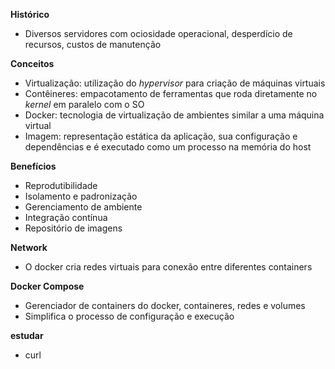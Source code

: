 **Histórico**
- Diversos servidores com ociosidade operacional, desperdício de recursos, custos de manutenção

**Conceitos**
- Virtualização: utilização do *hypervisor* para criação de máquinas virtuais
- Contêineres: empacotamento de ferramentas que roda diretamente no *kernel* em paralelo com o SO
- Docker: tecnologia de virtualização de ambientes similar a uma máquina virtual
- Imagem: representação estática da aplicação, sua configuração e dependências e é executado como um processo na memória do host

**Benefícios**
- Reprodutibilidade
- Isolamento e padronização
- Gerenciamento de ambiente
- Integração contínua
- Repositório de imagens

**Network**
- O docker cria redes virtuais para conexão entre diferentes containers

**Docker Compose**
- Gerenciador de containers do docker, containeres, redes e volumes
- Simplifica o processo de configuração e execução

**estudar**
- curl